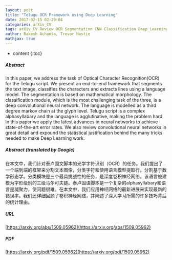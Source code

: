 ```yaml
---
layout: post
title: "Telugu OCR Framework using Deep Learning"
date: 2017-02-15 02:29:04
categories: arXiv_CV
tags: arXiv_CV Review OCR Segmentation CNN Classification Deep_Learning Language_Model Recognition
author: Rakesh Achanta, Trevor Hastie
mathjax: true
---
```


* content
{:toc}

##### Abstract
In this paper, we address the task of Optical Character Recognition(OCR) for the Telugu script. We present an end-to-end framework that segments the text image, classifies the characters and extracts lines using a language model. The segmentation is based on mathematical morphology. The classification module, which is the most challenging task of the three, is a deep convolutional neural network. The language is modelled as a third degree markov chain at the glyph level. Telugu script is a complex alphasyllabary and the language is agglutinative, making the problem hard. In this paper we apply the latest advances in neural networks to achieve state-of-the-art error rates. We also review convolutional neural networks in great detail and expound the statistical justification behind the many tricks needed to make Deep Learning work.

##### Abstract (translated by Google)
在本文中，我们针对泰卢固文脚本的光学字符识别（OCR）的任务。我们提出了一个端到端的框架来分割文本图像，分类字符和使用语言模型提取行。分割基于数学形态学。分类模块是三个最具挑战性的任务，是深度卷积神经网络。该语言被建模为字形级别的三级马尔可夫链。泰卢固语脚本是一个复杂的alphasyllabary和语言是凝聚力，使问题很难。在本文中，我们应用神经网络的最新进展来实现最新的错误率。我们还详细回顾了卷积神经网络，并阐述了深入学习所需的许多技巧背后的统计理由。

##### URL
[https://arxiv.org/abs/1509.05962](https://arxiv.org/abs/1509.05962)

##### PDF
[https://arxiv.org/pdf/1509.05962](https://arxiv.org/pdf/1509.05962)

